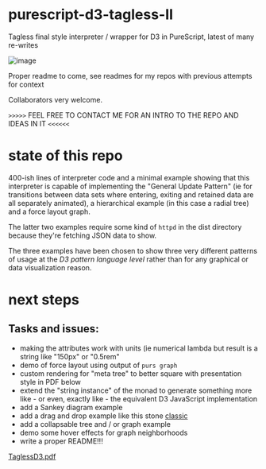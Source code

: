 # purescript-d3-tagless-II
Tagless final style interpreter / wrapper for D3 in PureScript, latest of many re-writes

![image](https://user-images.githubusercontent.com/1260895/116773970-72d05800-aa59-11eb-990e-a8a809a21d9b.png)

Proper readme to come, see readmes for my repos with previous attempts for context

Collaborators very welcome.

`>>>>>` FEEL FREE TO CONTACT ME FOR AN INTRO TO THE REPO AND IDEAS IN IT `<<<<<<`

# state of this repo

400-ish lines of interpreter code and a  minimal example showing that this interpreter is capable of implementing 
the "General Update Pattern" (ie for transitions between data sets where entering, exiting and retained data are
all separately animated), a hierarchical example (in this case a radial tree) and a force layout graph. 

The latter two examples require some kind of `httpd` in the dist directory because they're fetching JSON data to show.

The three examples have been chosen to show three very different patterns of usage at the _D3 pattern language level_ rather than for any graphical or data visualization reason.

# next steps

## Tasks and issues:
  * making the attributes work with units (ie numerical lambda but result is a string like "150px" or "0.5rem"
  * demo of force layout using output of `purs graph`
  * custom rendering for "meta tree" to better square with presentation style in PDF below
  * extend the "string instance" of the monad to generate something more like - or even, exactly like - the equivalent D3 JavaScript implementation
  * add a Sankey diagram example
  * add a drag and drop example like this stone [classic](http://bl.ocks.org/robschmuecker/7880033)
  * add a collapsable tree and / or graph example
  * demo some hover effects for graph neighborhoods
  * write a proper README!!!
  
[TaglessD3.pdf](https://github.com/afcondon/purescript-d3-tagless-II/files/6409007/TaglessD3.pdf)

